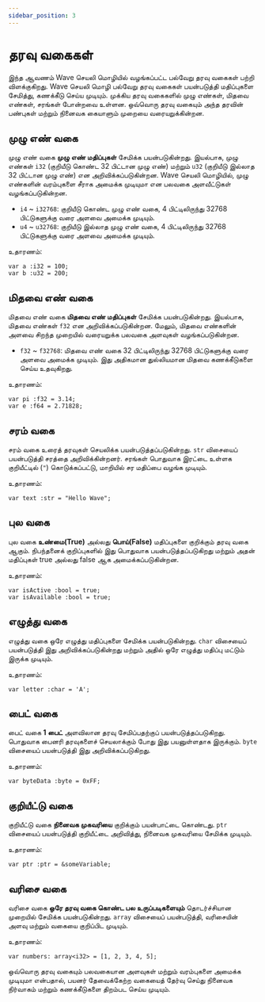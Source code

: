 ```yaml
---
sidebar_position: 3
---
```


# தரவு வகைகள்

இந்த ஆவணம் Wave செயலி மொழியில் வழங்கப்பட்ட பல்வேறு தரவு வகைகள் பற்றி விளக்குகிறது.
Wave செயலி மொழி பல்வேறு தரவு வகைகள் பயன்படுத்தி மதிப்புகளை சேமித்து, கணக்கீடு செய்ய முடியும்.
முக்கிய தரவு வகைகளில் முழு எண்கள், மிதவை எண்கள், சரங்கள் போன்றவை உள்ளன. ஒவ்வொரு தரவு வகையும் அந்த தரவின் பண்புகள் மற்றும் நினைவக கையாளும் முறையை வரையறுக்கின்றன.

## முழு எண் வகை
முழு எண் வகை **முழு எண் மதிப்புகள்** சேமிக்க பயன்படுகின்றது.
இயல்பாக, முழு எண்கள் `i32` (குறியீடு கொண்ட 32 பிட்டான முழு எண்) மற்றும் `u32` (குறியீடு இல்லாத 32 பிட்டான முழு எண்) என அறிவிக்கப்படுகின்றன.
Wave செயலி மொழியில், முழு எண்களின் வரம்புகளை சீராக அமைக்க முடியுமா என பலவகை அளவீட்டுகள் வழங்கப்படுகின்றன.

* `i4` ~ `i32768`: குறியீடு கொண்ட முழு எண் வகை, 4 பிட்டிலிருந்து 32768 பிட்டுகளுக்கு வரை அளவை அமைக்க முடியும்.
* `u4` ~ `u32768`: குறியீடு இல்லாத முழு எண் வகை, 4 பிட்டிலிருந்து 32768 பிட்டுகளுக்கு வரை அளவை அமைக்க முடியும்.

உதாரணம்:
```wave
var a :i32 = 100;
var b :u32 = 200;
```

## மிதவை எண் வகை
மிதவை எண் வகை **மிதவை எண் மதிப்புகள்** சேமிக்க பயன்படுகின்றது.
இயல்பாக, மிதவை எண்கள் `f32` என அறிவிக்கப்படுகின்றன.
மேலும், மிதவை எண்களின் அளவை சிறந்த முறையில் வரையறுக்க பலவகை அளவுகள் வழங்கப்படுகின்றன.

* `f32` ~ `f32768`: மிதவை எண் வகை 32 பிட்டிலிருந்து 32768 பிட்டுகளுக்கு வரை அளவை அமைக்க முடியும். இது அதிகமான துல்லியமான மிதவை கணக்கீடுகளை செய்ய உதவுகிறது.

உதாரணம்:
```wave
var pi :f32 = 3.14;
var e :f64 = 2.71828;
```

## சரம் வகை
சரம் வகை உரைத் தரவுகள் செயலிக்க பயன்படுத்தப்படுகின்றது. `str` விசையைப் பயன்படுத்தி சரத்தை அறிவிக்கின்றனர்.
சரங்கள் பொதுவாக இரட்டை உள்ளக குறியீட்டில் (`"`) கொடுக்கப்பட்டு, மாறியில் சர மதிப்பை வழங்க முடியும்.

உதாரணம்:
```wave
var text :str = "Hello Wave";
```

## புல வகை
புல வகை **உண்மை(True)** அல்லது **பொய்(False)** மதிப்புகளை குறிக்கும் தரவு வகை ஆகும்.
நிபந்தனைக் குறிப்புகளில் இது பொதுவாக பயன்படுத்தப்படுகிறது மற்றும் அதன் மதிப்புகள் true அல்லது false ஆக அமைக்கப்படுகின்றன.

உதாரணம்:
```wave
var isActive :bool = true;
var isAvailable :bool = true;
```

## எழுத்து வகை
எழுத்து வகை ஒரே எழுத்து மதிப்புகளை சேமிக்க பயன்படுகின்றது.
`char` விசையைப் பயன்படுத்தி இது அறிவிக்கப்படுகின்றது மற்றும் அதில் ஒரே எழுத்து மதிப்பு மட்டும் இருக்க முடியும்.

உதாரணம்:
```wave
var letter :char = 'A';
```

## பைட் வகை
பைட் வகை **1 பைட்** அளவிலான தரவு சேமிப்பதற்குப் பயன்படுத்தப்படுகிறது.
பொதுவாக பைனரி தரவுகளைச் செயலாக்கும் போது இது பயனுள்ளதாக இருக்கும். `byte` விசையைப் பயன்படுத்தி இது அறிவிக்கப்படுகிறது.

உதாரணம்:
```wave
var byteData :byte = 0xFF;
```

## குறியீட்டு வகை
குறியீட்டு வகை **நினைவக முகவரியை** குறிக்கும் பயன்பாட்டை கொண்டது.
`ptr` விசையைப் பயன்படுத்தி குறியீட்டை அறிவித்து, நினைவக முகவரியை சேமிக்க முடியும்.

உதாரணம்:
```wave
var ptr :ptr = &someVariable;
```

## வரிசை வகை
வரிசை வகை **ஒரே தரவு வகை கொண்ட பல உருப்படிகளையும்** தொடர்ச்சியான முறையில் சேமிக்க பயன்படுகின்றது.
`array` விசையைப் பயன்படுத்தி, வரிசையின் அளவு மற்றும் வகையை குறிப்பிட முடியும்.

உதாரணம்:
```wave
var numbers: array<i32> = [1, 2, 3, 4, 5];
```

ஒவ்வொரு தரவு வகையும் பலவகையான அளவுகள் மற்றும் வரம்புகளை அமைக்க முடியுமா என்பதால், பயனர் தேவைக்கேற்ற வகையைத் தேர்வு செய்து நினைவக நிர்வாகம் மற்றும் கணக்கீடுகளை திறம்பட செய்ய முடியும்.
